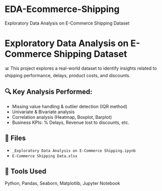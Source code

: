 # EDA-Ecommerce-Shipping
Exploratory Data Analysis on E-Commerce Shipping Dataset
# Exploratory Data Analysis on E-Commerce Shipping Dataset

📊 This project explores a real-world dataset to identify insights related to shipping performance, delays, product costs, and discounts.

## 🔍 Key Analysis Performed:
- Missing value handling & outlier detection (IQR method)
- Univariate & Bivariate analysis
- Correlation analysis (Heatmap, Boxplot, Barplot)
- Business KPIs: % Delays, Revenue lost to discounts, etc.

## 📁 Files
- `_Exploratory Data Analysis on E-Commerce Shipping.ipynb`
- `E-Commerce Shipping Data.xlsx`

## 📌 Tools Used
Python, Pandas, Seaborn, Matplotlib, Jupyter Notebook


